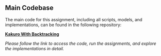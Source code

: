 ## Main Codebase

The main code for this assignment, including all scripts, models, and implementations, can be found in the following repository:

[**Kakuro With Backtracking**](#) 

*Please follow the link to access the code, run the assignments, and explore the implementations in detail.*

